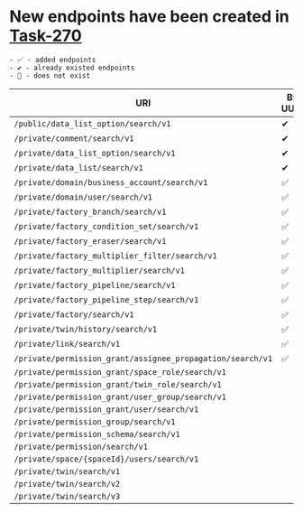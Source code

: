 # New endpoints have been created in [Task-270](https://alcosi.atlassian.net/issues/TWINS-270)
    - ✅ - added endpoints
    - ✔ - already existed endpoints
    - 🚫 - does not exist

| URI                                                        | By UUID | By Key | 
|------------------------------------------------------------|---------|--------|
| `/public/data_list_option/search/v1`                       | ✔       | 🚫     |
| `/private/comment/search/v1`                               | ✔       | 🚫     |
| `/private/data_list_option/search/v1`                      | ✔       | 🚫     |
| `/private/data_list/search/v1`                             | ✔       | ✔      |
| `/private/domain/business_account/search/v1`               | ✅       | 🚫     |
| `/private/domain/user/search/v1`                           | ✅       | 🚫     |
| `/private/factory_branch/search/v1`                        | ✅       | 🚫     | No Domain check
| `/private/factory_condition_set/search/v1`                 | ✅       | 🚫     |
| `/private/factory_eraser/search/v1`                        | ✅       | 🚫     |
| `/private/factory_multiplier_filter/search/v1`             | ✅       | 🚫     | No Domain check
| `/private/factory_multiplier/search/v1`                    | ✅       | 🚫     |
| `/private/factory_pipeline/search/v1`                      | ✅       | 🚫     |
| `/private/factory_pipeline_step/search/v1`                 | ✅       | 🚫     |
| `/private/factory/search/v1`                               | ✅       | 🚫     |
| `/private/twin/history/search/v1`                          | ✅       | 🚫     |
| `/private/link/search/v1`                                  | ✅       | 🚫     |
| `/private/permission_grant/assignee_propagation/search/v1` | ✅       | 🚫     |
| `/private/permission_grant/space_role/search/v1`           |         |        |
| `/private/permission_grant/twin_role/search/v1`            |         |        |
| `/private/permission_grant/user_group/search/v1`           |         |        |
| `/private/permission_grant/user/search/v1`                 |         |        |
| `/private/permission_group/search/v1`                      |         |        |
| `/private/permission_schema/search/v1`                     |         |        |
| `/private/permission/search/v1`                            |         |        |
| `/private/space/{spaceId}/users/search/v1`                 |         |        |
| `/private/twin/search/v1`                                  |         |        |
| `/private/twin/search/v2`                                  |         |        |
| `/private/twin/search/v3`                                  |         |        |


